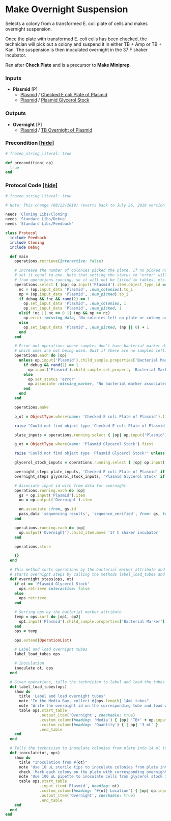 # Make Overnight Suspension

Selects a colony from a transformed E. coli plate of cells and makes overnight suspension.

Once the plate with transformed E. coli cells has been checked, the technician will pick out a colony and suspend it in either TB + Amp or TB + Kan. The suspension is then inoculated overnight in the 37 F shaker incubator.

Ran after **Check Plate** and is a precursor to **Make Miniprep**.
### Inputs


- **Plasmid** [P]  
  - <a href='#' onclick='easy_select("Sample Types", "Plasmid")'>Plasmid</a> / <a href='#' onclick='easy_select("Containers", "Checked E coli Plate of Plasmid")'>Checked E coli Plate of Plasmid</a>
  - <a href='#' onclick='easy_select("Sample Types", "Plasmid")'>Plasmid</a> / <a href='#' onclick='easy_select("Containers", "Plasmid Glycerol Stock")'>Plasmid Glycerol Stock</a>



### Outputs


- **Overnight** [P]  
  - <a href='#' onclick='easy_select("Sample Types", "Plasmid")'>Plasmid</a> / <a href='#' onclick='easy_select("Containers", "TB Overnight of Plasmid")'>TB Overnight of Plasmid</a>

### Precondition <a href='#' id='precondition'>[hide]</a>
```ruby
# frozen_string_literal: true

def precondition(_op)
  true
end

```

### Protocol Code <a href='#' id='protocol'>[hide]</a>
```ruby
# frozen_string_literal: true

# Note: This change (08/22/2018) reverts back to July 26, 2018 version

needs 'Cloning Libs/Cloning'
needs 'Standard Libs/Debug'
needs 'Standard Libs/Feedback'

class Protocol
  include Feedback
  include Cloning
  include Debug

  def main
    operations.retrieve(interactive: false)

    # Increase the number of colonies picked the plate. If no picked number is present,
    # set it equal to one. Note that setting the status to "error" will remove the operation
    # from operations.running, so it will not be listed in tables, etc.
    operations.select { |op| op.input('Plasmid').item.object_type_id == ObjectType.where(name: 'Checked E coli Plate of Plasmid').first.id }.each do |op|
      nc = (op.input_data 'Plasmid', :num_colonies).to_i
      np = (op.input_data 'Plasmid', :num_picked).to_i
      if debug && !nc && rand(2) == 1
        op.set_input_data 'Plasmid', :num_colonies, 1
        op.set_input_data 'Plasmid', :num_picked, 1
      elsif !nc || nc == 0 || (np && np >= nc)
        op.error :missing_data, 'No colonies left on plate or colony number not defined'
      else
        op.set_input_data 'Plasmid', :num_picked, (np || 0) + 1
      end
    end

    # Error out operations whose samples don't have bacterial marker data. Tell technician
    # which ones are not being used. Quit if there are no samples left.
    operations.each do |op|
      unless op.input('Plasmid').child_sample.properties['Bacterial Marker']
        if debug && rand(2) == 1
          op.input('Plasmid').child_sample.set_property 'Bacterial Marker', 'Amp'
        else
          op.set_status 'error'
          op.associate :missing_marker, 'No bacterial marker associated with plasmid'
        end
      end
    end

    operations.make

    p_ot = ObjectType.where(name: 'Checked E coli Plate of Plasmid').first

    raise "Could not find object type 'Checked E coli Plate of Plasmid'" unless p_ot

    plate_inputs = operations.running.select { |op| op.input('Plasmid').item.object_type_id == p_ot.id }

    g_ot = ObjectType.where(name: 'Plasmid Glycerol Stock').first

    raise "Could not find object type 'Plasmid Glycerol Stock'" unless g_ot

    glycerol_stock_inputs = operations.running.select { |op| op.input('Plasmid').item.object_type_id == g_ot.id }

    overnight_steps plate_inputs, 'Checked E coli Plate of Plasmid' if plate_inputs.any?
    overnight_steps glycerol_stock_inputs, 'Plasmid Glycerol Stock' if glycerol_stock_inputs.any?

    # Associate input id with from data for overnight.
    operations.running.each do |op|
      gs = op.input('Plasmid').item
      on = op.output('Overnight').item

      on.associate :from, gs.id
      pass_data 'sequencing results', 'sequence_verified', from: gs, to: on
    end

    operations.running.each do |op|
      op.output('Overnight').child_item.move '37 C shaker incubator'
    end

    operations.store

    {}
  end

  # This method sorts operations by the bacterial marker attribute and then
  # starts overnight steps by calling the methods label_load_tubes and inoculate.
  def overnight_steps(ops, ot)
    if ot == 'Plasmid Glycerol Stock'
      ops.retrieve interactive: false
    else
      ops.retrieve
    end

    # Sorting ops by the bacterial marker attribute
    temp = ops.sort do |op1, op2|
      op1.input('Plasmid').child_sample.properties['Bacterial Marker'].upcase <=> op2.input('Plasmid').child_sample.properties['Bacterial Marker'].upcase
    end
    ops = temp

    ops.extend(OperationList)

    # Label and load overnight tubes
    label_load_tubes ops

    # Inoculation
    inoculate ot, ops
  end

  # Given operations, tells the technician to label and load the tubes the tubes
  def label_load_tubes(ops)
    show do
      title 'Label and load overnight tubes'
      note "In the Media Bay, collect #{ops.length} 14mL tubes"
      note 'Write the overnight id on the corresponding tube and load with the correct media type.'
      table ops.start_table
               .output_item('Overnight', checkable: true)
               .custom_column(heading: 'Media') { |op| 'TB+' + op.input('Plasmid').child_sample.properties['Bacterial Marker'].upcase }
               .custom_column(heading: 'Quantity') { |_op| '3 mL' }
               .end_table
    end
  end

  # Tells the technician to inoculate colonies from plate into 14 ml tubes.
  def inoculate(ot, ops)
    show do
      title "Inoculation from #{ot}"
      note 'Use 10 uL sterile tips to inoculate colonies from plate into 14 mL tubes according to the following table.' if ot == 'Checked E coli Plate of Plasmid'
      check 'Mark each colony on the plate with corresponding overnight id. If the same plate id appears more than once in the table, inoculate different isolated colonies on that plate.' if ot == 'Checked E coli Plate of Plasmid'
      note 'Use 100 uL pipette to inoculate cells from glycerol stock into the 14 mL tube according to the following table.' if ot == 'Plasmid Glycerol Stock'
      table ops.start_table
               .input_item('Plasmid', heading: ot)
               .custom_column(heading: "#{ot} Location") { |op| op.input('Plasmid').item.location }
               .output_item('Overnight', checkable: true)
               .end_table
    end
  end
end

```
